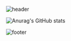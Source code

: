 ![header](https://capsule-render.vercel.app/api?type=waving&color=gradient&customColorList=18&height=300&section=header&text=Hi,%20I'm%20Hyojin&fontSize=90)

![Anurag's GitHub stats](https://github-readme-stats.vercel.app/api?username=HJNJu&show_icons=true&theme=buefy)

![footer](https://capsule-render.vercel.app/api?type=waving&color=gradient&customColorList=15&height=120&section=footer)
